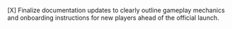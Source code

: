 [X] Finalize documentation updates to clearly outline gameplay mechanics and onboarding instructions for new players ahead of the official launch.